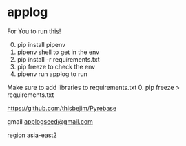 # applog
For You to run this!

0. pip install pipenv
1. pipenv shell to get in the env
2. pip install -r requirements.txt
3. pip freeze to check the env
4. pipenv run applog to run

Make sure to add libraries to requirements.txt
0. pip freeze > requirements.txt

https://github.com/thisbejim/Pyrebase

gmail
applogseed@gmail.com

region
asia-east2
